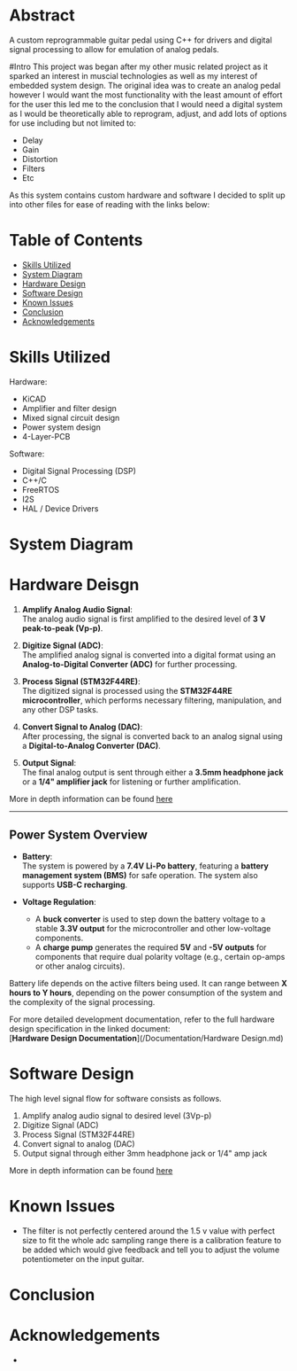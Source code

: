 # Abstract 
  A custom reprogrammable guitar pedal using C++ for drivers and digital signal processing to allow for emulation of analog pedals.

#Intro 
  This project was began after my other music related project as it sparked an interest in muscial technologies as well as my interest of embedded system design. The original idea was to create an analog pedal however I would want the most functionality with the least amount of effort for the user this led me to the conclusion that I would need a digital system as I would be theoretically able to reprogram, adjust, and add lots of options for use including but not limited to:

  * Delay 
  * Gain 
  * Distortion 
  * Filters
  * Etc


As this system contains custom hardware and software I decided to split up into other files for ease of reading with the links below:


# Table of Contents
* [Skills Utilized](#Skills-Utilized)
* [System Diagram](#System-Diagram)
* [Hardware Design](#Hardware-Design)
* [Software Design](#Software-Design)
* [Known Issues](#Known-Issues)
* [Conclusion](#Conclusion)
* [Acknowledgements](#Acknowledgements)

# Skills Utilized
Hardware:
* KiCAD
* Amplifier and filter design
* Mixed signal circuit design
* Power system design
* 4-Layer-PCB

Software:
* Digital Signal Processing (DSP)
* C++/C
* FreeRTOS
* I2S
* HAL / Device Drivers

# System Diagram

# Hardware Deisgn

1. **Amplify Analog Audio Signal**:  
   The analog audio signal is first amplified to the desired level of **3 V peak-to-peak (Vp-p)**.

2. **Digitize Signal (ADC)**:  
   The amplified analog signal is converted into a digital format using an **Analog-to-Digital Converter (ADC)** for further processing.

3. **Process Signal (STM32F44RE)**:  
   The digitized signal is processed using the **STM32F44RE microcontroller**, which performs necessary filtering, manipulation, and any other DSP tasks.

4. **Convert Signal to Analog (DAC)**:  
   After processing, the signal is converted back to an analog signal using a **Digital-to-Analog Converter (DAC)**.

5. **Output Signal**:  
   The final analog output is sent through either a **3.5mm headphone jack** or a **1/4" amplifier jack** for listening or further amplification.

More in depth information can be found [here](Documentation/Hardware%Design.md)

---

## Power System Overview

- **Battery**:  
  The system is powered by a **7.4V Li-Po battery**, featuring a **battery management system (BMS)** for safe operation. The system also supports **USB-C recharging**.

- **Voltage Regulation**:  
  - A **buck converter** is used to step down the battery voltage to a stable **3.3V output** for the microcontroller and other low-voltage components.
  - A **charge pump** generates the required **5V** and **-5V outputs** for components that require dual polarity voltage (e.g., certain op-amps or other analog circuits).

Battery life depends on the active filters being used. It can range between **X hours to Y hours**, depending on the power consumption of the system and the complexity of the signal processing.

For more detailed development documentation, refer to the full hardware design specification in the linked document:  
[**Hardware Design Documentation**](/Documentation/Hardware Design.md)

# Software Design
The high level signal flow for software consists as follows.

1. Amplify analog audio signal to desired level (3Vp-p)
2. Digitize Signal (ADC)
3. Process Signal (STM32F44RE)
4. Convert signal to analog (DAC)
5. Output signal through either 3mm headphone jack or 1/4" amp jack

More in depth information can be found [here](Documentation/Software%Design.md)


# Known Issues
* The filter is not perfectly centered around the 1.5 v value with perfect size to fit the whole adc sampling range there is a calibration feature to be added which would give feedback and tell you to adjust the volume potentiometer on the input guitar.

# Conclusion

# Acknowledgements
* 
